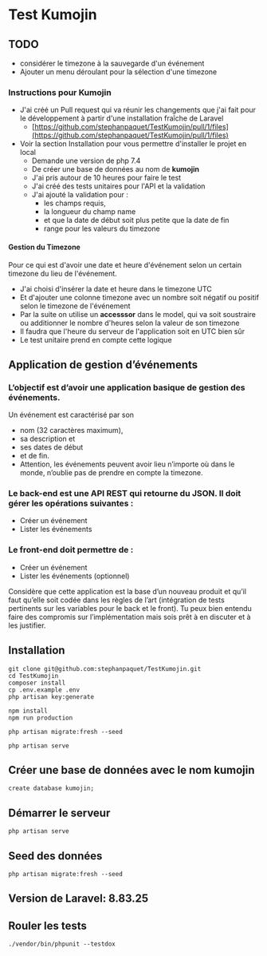 # Test Kumojin

## TODO
- considérer le timezone à la sauvegarde d'un événement
- Ajouter un menu déroulant pour la sélection d'une timezone

### Instructions pour Kumojin

- J'ai créé un Pull request qui va réunir les changements que j'ai fait pour le développement à partir d'une
  installation fraîche de Laravel
    - [https://github.com/stephanpaquet/TestKumojin/pull/1/files](https://github.com/stephanpaquet/TestKumojin/pull/1/files)
- Voir la section Installation pour vous permettre d'installer le projet en local
    - Demande une version de php 7.4
    - De créer une base de données au nom de **kumojin**
    - J'ai pris autour de 10 heures pour faire le test
    - J'ai créé des tests unitaires pour l'API et la validation
    - J'ai ajouté la validation pour :
        - les champs requis,
        - la longueur du champ name
        - et que la date de début soit plus petite que la date de fin
        - range pour les valeurs du timezone

#### Gestion du Timezone

Pour ce qui est d'avoir une date et heure d'événement selon un certain timezone du lieu de l'événement.

- J'ai choisi d'insérer la date et heure dans le timezone UTC
- Et d'ajouter une colonne timezone avec un nombre soit négatif ou positif selon le timezone de l'événement
- Par la suite on utilise un **accesssor** dans le model, qui va soit soustraire ou additionner le nombre d'heures selon
  la valeur de
  son timezone
- Il faudra que l'heure du serveur de l'application soit en UTC bien sûr
- Le test unitaire prend en compte cette logique

## Application de gestion d’événements

### L’objectif est d’avoir une application basique de gestion des événements.

Un événement est caractérisé par son

- nom (32 caractères maximum),
- sa description et
- ses dates de début
- et de fin.
- Attention, les événements peuvent avoir lieu n’importe où dans le monde, n’oublie pas de prendre en compte la
  timezone.

### Le back-end est une API REST qui retourne du JSON. Il doit gérer les opérations suivantes :

- Créer un événement
- Lister les événements

### Le front-end doit permettre de :

- Créer un événement
- Lister les événements (optionnel)

Considère que cette application est la base d’un nouveau produit et qu’il faut qu’elle soit codée dans les règles de
l’art
(intégration de tests pertinents sur les variables pour le back et le front).
Tu peux bien entendu faire des compromis sur l’implémentation mais sois prêt à en discuter et à les justifier.

## Installation

```
git clone git@github.com:stephanpaquet/TestKumojin.git
cd TestKumojin
composer install
cp .env.example .env
php artisan key:generate

npm install
npm run production

php artisan migrate:fresh --seed

php artisan serve 
```

## Créer une base de données avec le nom kumojin

```
create database kumojin;
```

## Démarrer le serveur

```
php artisan serve
```

## Seed des données

```
php artisan migrate:fresh --seed
```

## Version de Laravel: 8.83.25

## Rouler les tests

```
./vendor/bin/phpunit --testdox
```


